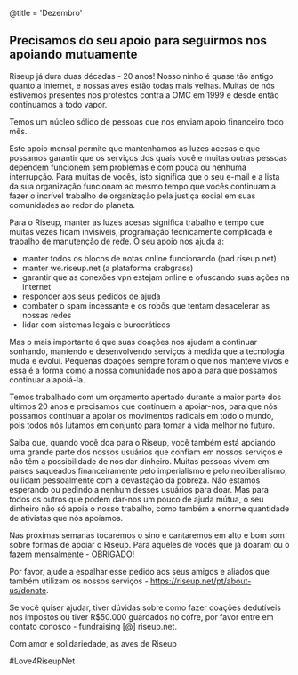 @title = 'Dezembro'

Precisamos do seu apoio para seguirmos nos apoiando mutuamente
--------------------------------------------------------------

Riseup já dura duas décadas - 20 anos! Nosso ninho é quase tão antigo quanto a internet, e nossas aves estão todas mais velhas. Muitas de nós estivemos presentes nos protestos contra a OMC em 1999 e desde então continuamos a todo vapor.

Temos um núcleo sólido de pessoas que nos enviam apoio financeiro todo mês.

Este apoio mensal permite que mantenhamos as luzes acesas e que possamos garantir que os serviços dos quais você e muitas outras pessoas dependem funcionem sem problemas e com pouca ou nenhuma interrupção. Para muitas de vocês, isto significa que o seu e-mail e a lista da sua organização funcionam ao mesmo tempo que vocês continuam a fazer o incrível trabalho de organização pela justiça social em suas comunidades ao redor do planeta.

Para o Riseup, manter as luzes acesas significa trabalho e tempo que muitas vezes ficam invisíveis, programação tecnicamente complicada e trabalho de manutenção de rede. O seu apoio nos ajuda a:

* manter todos os blocos de notas online funcionando (pad.riseup.net)
* manter we.riseup.net (a plataforma crabgrass) 
* garantir que as conexões vpn estejam online e ofuscando suas ações na internet 
* responder aos seus pedidos de ajuda 
* combater o spam incessante e os robôs que tentam desacelerar as nossas redes 
* lidar com sistemas legais e burocráticos 

Mas o mais importante é que suas doações nos ajudam a continuar sonhando, mantendo e desenvolvendo serviços à medida que a tecnologia muda e evolui. Pequenas doações sempre foram o que nos manteve vivos e essa é a forma como a nossa comunidade nos apoia para que possamos continuar a apoiá-la.

Temos trabalhado com um orçamento apertado durante a maior parte dos últimos 20 anos e precisamos que continuem a apoiar-nos, para que nós possamos continuar a apoiar os movimentos radicais em todo o mundo, pois todos nós lutamos em conjunto para tornar a vida melhor no futuro.

Saiba que, quando você doa para o Riseup, você também está apoiando uma grande parte dos nossos usuários que confiam em nossos serviços e não têm a possibilidade de nos dar dinheiro. Muitas pessoas vivem em países saqueados financeiramente pelo imperialismo e pelo neoliberalismo, ou lidam pessoalmente com a devastação da pobreza. Não estamos esperando ou pedindo a nenhum desses usuários para doar. Mas para todos os outros que podem dar-nos um pouco de ajuda mútua, o seu dinheiro não só apoia o nosso trabalho, como também a enorme quantidade de ativistas que nós apoiamos.

Nas próximas semanas tocaremos o sino e cantaremos em alto e bom som sobre formas de apoiar o Riseup. Para aqueles de vocês que já doaram ou o fazem mensalmente - OBRIGADO! 

Por favor, ajude a espalhar esse pedido aos seus amigos e aliados que também utilizam os nossos serviços - https://riseup.net/pt/about-us/donate.

Se você quiser ajudar, tiver dúvidas sobre como fazer doações dedutíveis nos impostos ou tiver R$50.000 guardados no cofre, por favor entre em contato conosco - fundraising [@] riseup.net.

Com amor e solidariedade,
as aves de Riseup

\#Love4RiseupNet
